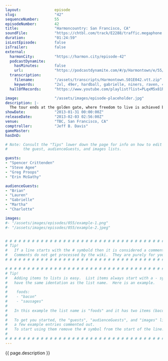 ```yaml
---
layout:               episode
slug:                 "42"
sequenceNumber:       55
episodeNumber:        42
title:                "Harmoncountry: San Francisco, CA"
soundFile:            "https://chtbl.com/track/E2288/traffic.megaphone.fm/STA2125874763.mp3?updated=1554322131"
duration:             "01:24:59"
isLostEpisode:        false
isTrailer:            false
external:
  harmonCity:         "https://harmon.city/episode-42"
  podcastDynamite:
    hasMinutes:       false
    url:              "https://podcastdynamite.com/#/p/Harmontown/e/55/42"
  transcription:
    filename:         "/assets/transcripts/Harmontown.S01E042.vtt.zip"
    keywords:         "2xl, 49er, hardball, gabrielle, niners, raven, 49ers, ravens, schindler, scrimmage, proofs, sharon, formidable, poe, steady, switching, baltimore, martha, momma, 95%, molly, lauren, wildly"
  hallOfRecords:      "https://www.youtube.com/playlist?list=PLqxM5x81hNOaoSUBA12pcTkkDu7UUtWut"

image:                "/assets/images/episode-placeholder.jpg"
description: |-
  The tour ends at the golden gate, where freedom to live is achieved by getting drunk, talking nonsense, meeting strangers and, well, you know the forumla.
showDate:             "2013-01-31 00:00:00Z"
releaseDate:          "2013-02-03 02:56:00Z"
venue:                "TBC, San Francisco, CA"
comptroller:          "Jeff B. Davis"
gameMaster:           
hasDnD:               

# Note: Consult the "Tips" lower down the page for info on how to edit
#       the guest, audienceGuests, and images lists.

guests:
- "Spencer Crittenden"
- "Steve Agee"
- "Greg Proops"
- "Erin McGathy"

audienceGuests:
- "Brian"
- "Lauren"
- "Gabrielle"
- "Martha"
- "Charlotte"

images:
#- "/assets/images/episodes/055/example-1.png"
#- "/assets/images/episodes/055/example-2.jpeg"


# # # # # # # # # # # # # # # # # # # # # # # # # # # # # # # # # # # # # # # # # # # # #
# Tip!
#   If a line starts with the # symbold then it is considered a comment.
#   Comments do not get processed by the wiki.  They are purely for your information.
# # # # # # # # # # # # # # # # # # # # # # # # # # # # # # # # # # # # # # # # # # # # #

# # # # # # # # # # # # # # # # # # # # # # # # # # # # # # # # # # # # # # # # # # # # #
# Tip!
#   Adding items to lists is easy.  List items always start with a - symbol and have
#   have the same identation as the list name.  Here is an example.
#
#    foods:
#    - "bacon"
#    - "sausages"
#
#   In this example the list name is "foods" and it has two items (bacon, and sausages).
#
#   To get you started, the "guests", "audienceGuests", and "images" lists below have
#   a few example entries commented out.
#   To start using them remove the # symbol from the start of the line.
#
# # # # # # # # # # # # # # # # # # # # # # # # # # # # # # # # # # # # # # # # # # # # #
---
```


<!-- The episode description will be rendered here -->
{{ page.description }}

<!-- Add your content BELOW here -->
<!-- vvvvvvvvvvvvvvvvvvvvvvvvvvv -->




<!-- ^^^^^^^^^^^^^^^^^^^^^^^^^^^ -->
<!-- Add your content ABOVE here -->

<!-- The episode gallery will be rendered here -->